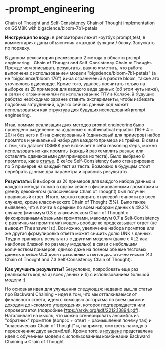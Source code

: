 # -prompt_engineering
Chain of Thought and Self-Consistency Chain of Thought implementation on GSM8K with bigscience/bloom-7b1-petals

**Инструкция по коду:** в репозитории лежит ноутбук prompt_test, в комментариях даны объяснения к каждой функции / блоку. Запускать по порядку. 

В данном репозитории реализовано 2 метода в области prompt engineering – Chain of Thought and Self-Consistency Chain of Thought. 
Прежде чем описывать результаты, важно отметить, что работа выполнена с использованием модели "bigscience/bloom-7b1-petals" (а не "bigscience/bloom 176") из-за ограничений в работе bloom, также это уточнялось в дискорде. Кроме того, удалось посчитать только на выборке из 20 примеров для каждого вида данных (об этом чуть ниже), в связи с ограничениями по использованию ГПУ в Колабе. В будущих работах необходимо заранее ставить эксперименты, чтобы избежать подобных затруднений, однако сейчас данный код может использоваться как структура для будущих исследований prompt engineering. 

Итак, помимо реализации двух методов prompt engineering было проведено разделение на а) данные с mathematical equation (16 + 4 = 20) и без него  и б) на фиксированный (одинаковый для примеров) набор промптов и уникальный набор для каждого примера из трейна. В связи с тем, что датасет GSM8K уже включает в себя reasoning steps, можно использовать их как промпты (каждый раз семплить разные или оставлять одинаковыми для примеров из теста). Было выбрано 8 промптов, как в [статье](https://arxiv.org/abs/2201.11903). В кейсе Self-Consistency было сгенерировано по 5 примеров на каждый тест из теста. Возможно в будущем стоит перебрать данные два параметра и сравнить результаты.   

**Результаты:** 
В выборке из 20 примеров для каждого набора данных и каждого метода только в одном кейсе с фиксированными промптами и greedy декодингом (классический Chain of Thought) был получен правильный ответ. Итого, можно говорить о нулевой точности во всех случаях, кроме классического Chain of Thought (5%). Было также выявлено, что в почти в среднем по всем наборам данных в 49.2% случаев (минимум 0.3 в классическом Chain of Thought с фиксированными/разными промптами, максимум 0.7 в Self-Consistency с различными промптами) модель вообще не предсказывает ответ (не выводит The answer is:). Возможно, увеличение набора промптов или же другая формулировка ответа может снизить долю UNK в данных. Трудно сранивать результаты с другими моделям (даже с UL2 как наиболее близкой по размеру моделью) в связи с небольшим количеством примеров, однако даже на полном объеме тестовых данных в кейсе UL2 доля правильных ответов достаточно низкая (4.1 Chain of Thought and 7.3 Self-Consistency Chain of Thought). 

**Как улучшить результаты?** 
Безусловно, попробовать еще раз реализовать код на а) всех данных и б) с использованием большой модели :) 

Но основная идея для улучшения следующая: недавно вышла статья про Backward Chaining – идея в том, что мы отталкиваемся от финального ответа, идем с помощью алгоритма по всем шагам и доходим до искомого утверждения, которое подтверждается или опровергается (подробнее https://arxiv.org/pdf/2212.13894.pdf). Наталкивает на мысль, что можно сгенерировать ансамбль из "обратных" промптов (вопрос + ответ + размышления почему так) и "классических Chain of Thought" и, например, смотреть на моду в пересечениях двух ансамблей. Кроме того, в [ноушене](https://massive-search-72b.notion.site/Research-proposal-b4bb365b75e84ad48950099334c08603) представлена идея с обучением модели с использованием комбинации Backward Chaining и Chain of Thought

